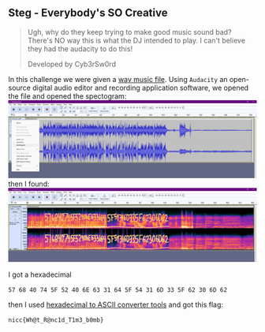 ## Steg - Everybody's SO Creative
> Ugh, why do they keep trying to make good music sound bad? There's NO way this is what the DJ intended to play. I can't believe they had the audacity to do this!
>
> Developed by Cyb3rSw0rd

In this challenge we were given a [wav music file](code/isthispopmusic.wav). Using `Audacity` an open-source digital audio editor and recording application software, we opened the file and opened the spectogram: <br />
![open](assets/Screenshot%202023-03-13%20141102.png) <br />
then I found: <br />
![spectogram](assets/Screenshot%202023-03-13%20141248.png) <br />

I got a hexadecimal
```
57 68 40 74 5F 52 40 6E 63 31 64 5F 54 31 6D 33 5F 62 30 6D 62
```

then I used [hexadecimal to ASCII converter tools](https://www.duplichecker.com/hex-to-text.php) and got this flag:
```
nicc{Wh@t_R@nc1d_T1m3_b0mb}
```
